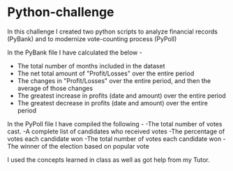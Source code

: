 # Python-challenge
In this challenge I created two python scripts to analyze financial records (PyBank) and to modernize vote-counting process (PyPoll)

In the PyBank file I have calculated the below - 
 - The total number of months included in the dataset
 - The net total amount of "Profit/Losses" over the entire period
 - The changes in "Profit/Losses" over the entire period, and then the average of those changes
 - The greatest increase in profits (date and amount) over the entire period
 - The greatest decrease in profits (date and amount) over the entire period

In the PyPoll file I have compiled the following -
-The total number of votes cast. 
-A complete list of candidates who received votes
-The percentage of votes each candidate won
-The total number of votes each candidate won
-The winner of the election based on popular vote

I used the concepts learned in class as well as got help from my Tutor. 
